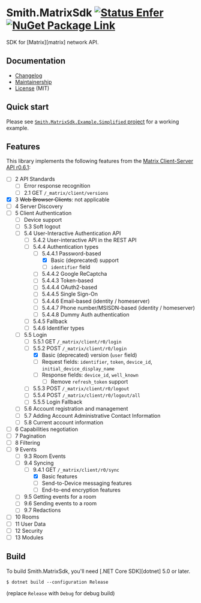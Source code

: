 Smith.MatrixSdk [![Status Enfer][status-enfer]][andivionian-status-classifier] [![NuGet Package Link][nuget.badge]][nuget.link]
===============

SDK for [Matrix][matrix] network API.

Documentation
-------------

- [Changelog][changelog]
- [Maintainership][maintainership]
- [License][license] (MIT)

Quick start
-----------

Please see [`Smith.MatrixSdk.Example.Simplified` project][example.simplified]
for a working example.

Features
--------

This library implements the following features from the [Matrix Client-Server
API r0.6.1][matrix.spec]:

- [ ] 2 API Standards
    - [ ] Error response recognition
    - [ ] 2.1 GET `/_matrix/client/versions`
- [x] 3 ~~Web Browser Clients~~: not applicable
- [ ] 4 Server Discovery
- [ ] 5 Client Authentication
    - [ ] Device support
    - [ ] 5.3 Soft logout
    - [ ] 5.4 User-Interactive Authentication API
        - [ ] 5.4.2 User-interactive API in the REST API
        - [ ] 5.4.4 Authentication types
            - [ ] 5.4.4.1 Password-based
                - [x] Basic (deprecated) support
                - [ ] `identifier` field
            - [ ] 5.4.4.2 Google ReCaptcha
            - [ ] 5.4.4.3 Token-based
            - [ ] 5.4.4.4 OAuth2-based
            - [ ] 5.4.4.5 Single Sign-On
            - [ ] 5.4.4.6 Email-based (identity / homeserver)
            - [ ] 5.4.4.7 Phone number/MSISDN-based (identity / homeserver)
            - [ ] 5.4.4.8 Dummy Auth authentication
        - [ ] 5.4.5 Fallback
        - [ ] 5.4.6 Identifier types
    - [ ] 5.5 Login
        - [ ] 5.5.1 GET `/_matrix/client/r0/login`
        - [ ] 5.5.2 POST `/_matrix/client/r0/login`
            - [x] Basic (deprecated) version (`user` field)
            - [ ] Request fields: `identifier`, `token`, `device_id`,
              `initial_device_display_name`
            - [ ] Response fields: `device_id`, `well_known`
                - [ ] Remove `refresh_token` support
        - [ ] 5.5.3 POST `/_matrix/client/r0/logout`
        - [ ] 5.5.4 POST `/_matrix/client/r0/logout/all`
        - [ ] 5.5.5 Login Fallback
    - [ ] 5.6 Account registration and management
    - [ ] 5.7 Adding Account Administrative Contact Information
    - [ ] 5.8 Current account information
- [ ] 6 Capabilities negotiation
- [ ] 7 Pagination
- [ ] 8 Filtering
- [ ] 9 Events
    - [ ] 9.3 Room Events
    - [ ] 9.4 Syncing
        - [ ] 9.4.1 GET `/_matrix/client/r0/sync`
            - [x] Basic features
            - [ ] Send-to-Device messaging features
            - [ ] End-to-end encryption features
    - [ ] 9.5 Getting events for a room
    - [ ] 9.6 Sending events to a room
    - [ ] 9.7 Redactions
- [ ] 10 Rooms
- [ ] 11 User Data
- [ ] 12 Security
- [ ] 13 Modules

Build
-----

To build Smith.MatrixSdk, you'll need [.NET Core SDK][dotnet] 5.0 or later.

```
$ dotnet build --configuration Release
```

(replace `Release` with `Debug` for debug build)

[changelog]: ./CHANGELOG.md
[example.simplified]: ./Smith.MatrixSdk.Example.Simplified/Program.cs
[license]: ./LICENSE.md
[matrix.spec]: https://matrix.org/docs/spec/client_server/r0.6.1
[maintainership]: ./MAINTAINERSHIP.md
[nuget.link]: https://www.nuget.org/packages/Smith.MatrixSdk/
[status-enfer]: https://img.shields.io/badge/status-enfer-orange.svg

[andivionian-status-classifier]: https://github.com/ForNeVeR/andivionian-status-classifier#status-enfer-
[nuget.badge]: https://img.shields.io/nuget/v/Smith.MatrixSdk
